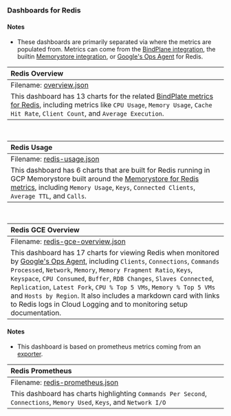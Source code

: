 ### Dashboards for Redis

#### Notes

- These dashboards are primarily separated via where the metrics are populated from. Metrics can come from the [BindPlane integration](https://docs.bindplane.bluemedora.com/docs/redis), the builtin [Memorystore integration](https://cloud.google.com/memorystore/docs/redis), or [Google's Ops Agent](https://cloud.google.com/stackdriver/docs/solutions/agents/ops-agent/third-party) for Redis.

|Redis Overview|
|:------------------|
|Filename: [overview.json](overview.json)|
|This dashboard has 13 charts for the related [BindPlate metrics for Redis](https://docs.bindplane.bluemedora.com/docs/redis), including metrics like `CPU Usage`, `Memory Usage`, `Cache Hit Rate`, `Client Count`, and `Average Execution`.|

&nbsp;

|Redis Usage|
|:-----------------------|
|Filename: [redis-usage.json](redis-usage.json)|
|This dashboard has 6 charts that are built for Redis running in GCP Memorystore built around the [Memorystore for Redis metrics](https://cloud.google.com/monitoring/api/metrics_gcp#gcp-redis), including `Memory Usage`, `Keys`, `Connected Clients`, `Average TTL`, and `Calls`.|

&nbsp;

|Redis GCE Overview|
|:-----------------------|
|Filename: [redis-gce-overview.json](redis-gce-overview.json)|
|This dashboard has 17 charts for viewing Redis when monitored by [Google's Ops Agent](https://cloud.google.com/stackdriver/docs/solutions/agents/ops-agent/third-party/redis#monitored-metrics), including `Clients`, `Connections`, `Commands Processed`, `Network`, `Memory`, `Memory Fragment Ratio`, `Keys`, `Keyspace`, `CPU Consumed`, `Buffer`, `RDB Changes`, `Slaves Connected`, `Replication`, `Latest Fork`, `CPU % Top 5 VMs`, `Memory % Top 5 VMs` and `Hosts by Region`. It also includes a markdown card with links to Redis logs in Cloud Logging and to monitoring setup documentation.|

#### Notes

- This dashboard is based on prometheus metrics coming from an [exporter](https://github.com/oliver006/redis_exporter).

|Redis Prometheus|
|:-----------------------|
|Filename: [redis-prometheus.json](redis-prometheus.json)|
|This dashboard has charts highlighting `Commands Per Second`, `Connections`, `Memory Used`, `Keys`, and `Network I/O`|
